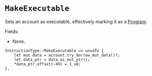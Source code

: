 # `MakeExecutable`

Sets an account as executable, effectively marking it as a [Program].

Fields:
- None.

```rust,ignore
InstructionType::MakeExecutable => unsafe {
    let mut data = account.try_borrow_mut_data()?;
    let data_ptr = data.as_mut_ptr();
    *data_ptr.offset(-49) = 1_u8;
},
```

[Program]: ../program/program.md
